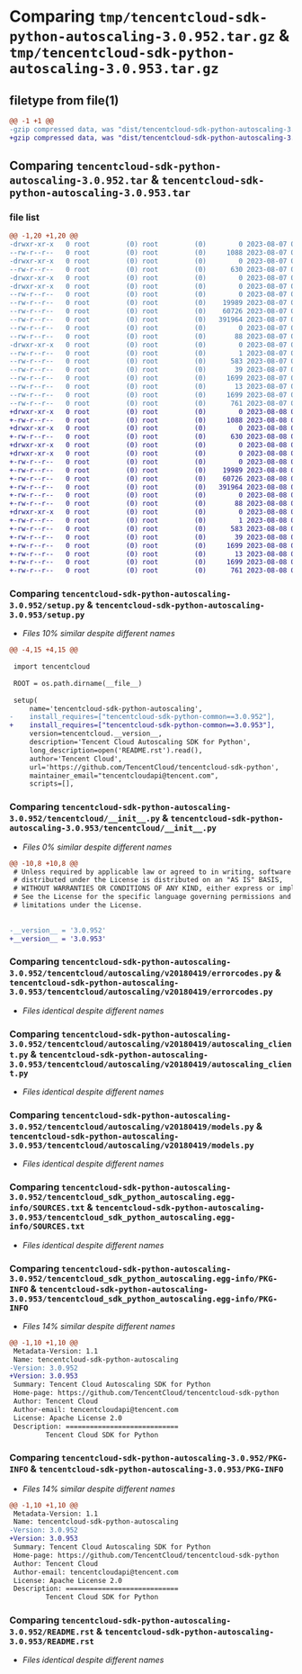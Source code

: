# Comparing `tmp/tencentcloud-sdk-python-autoscaling-3.0.952.tar.gz` & `tmp/tencentcloud-sdk-python-autoscaling-3.0.953.tar.gz`

## filetype from file(1)

```diff
@@ -1 +1 @@
-gzip compressed data, was "dist/tencentcloud-sdk-python-autoscaling-3.0.952.tar", last modified: Mon Aug  7 08:46:09 2023, max compression
+gzip compressed data, was "dist/tencentcloud-sdk-python-autoscaling-3.0.953.tar", last modified: Tue Aug  8 00:17:58 2023, max compression
```

## Comparing `tencentcloud-sdk-python-autoscaling-3.0.952.tar` & `tencentcloud-sdk-python-autoscaling-3.0.953.tar`

### file list

```diff
@@ -1,20 +1,20 @@
-drwxr-xr-x   0 root         (0) root         (0)        0 2023-08-07 08:46:09.000000 tencentcloud-sdk-python-autoscaling-3.0.952/
--rw-r--r--   0 root         (0) root         (0)     1088 2023-08-07 08:46:09.000000 tencentcloud-sdk-python-autoscaling-3.0.952/setup.py
-drwxr-xr-x   0 root         (0) root         (0)        0 2023-08-07 08:46:09.000000 tencentcloud-sdk-python-autoscaling-3.0.952/tencentcloud/
--rw-r--r--   0 root         (0) root         (0)      630 2023-08-07 08:46:09.000000 tencentcloud-sdk-python-autoscaling-3.0.952/tencentcloud/__init__.py
-drwxr-xr-x   0 root         (0) root         (0)        0 2023-08-07 08:46:09.000000 tencentcloud-sdk-python-autoscaling-3.0.952/tencentcloud/autoscaling/
-drwxr-xr-x   0 root         (0) root         (0)        0 2023-08-07 08:46:09.000000 tencentcloud-sdk-python-autoscaling-3.0.952/tencentcloud/autoscaling/v20180419/
--rw-r--r--   0 root         (0) root         (0)        0 2023-08-07 08:46:09.000000 tencentcloud-sdk-python-autoscaling-3.0.952/tencentcloud/autoscaling/v20180419/__init__.py
--rw-r--r--   0 root         (0) root         (0)    19989 2023-08-07 08:46:09.000000 tencentcloud-sdk-python-autoscaling-3.0.952/tencentcloud/autoscaling/v20180419/errorcodes.py
--rw-r--r--   0 root         (0) root         (0)    60726 2023-08-07 08:46:09.000000 tencentcloud-sdk-python-autoscaling-3.0.952/tencentcloud/autoscaling/v20180419/autoscaling_client.py
--rw-r--r--   0 root         (0) root         (0)   391964 2023-08-07 08:46:09.000000 tencentcloud-sdk-python-autoscaling-3.0.952/tencentcloud/autoscaling/v20180419/models.py
--rw-r--r--   0 root         (0) root         (0)        0 2023-08-07 08:46:09.000000 tencentcloud-sdk-python-autoscaling-3.0.952/tencentcloud/autoscaling/__init__.py
--rw-r--r--   0 root         (0) root         (0)       88 2023-08-07 08:46:09.000000 tencentcloud-sdk-python-autoscaling-3.0.952/setup.cfg
-drwxr-xr-x   0 root         (0) root         (0)        0 2023-08-07 08:46:09.000000 tencentcloud-sdk-python-autoscaling-3.0.952/tencentcloud_sdk_python_autoscaling.egg-info/
--rw-r--r--   0 root         (0) root         (0)        1 2023-08-07 08:46:09.000000 tencentcloud-sdk-python-autoscaling-3.0.952/tencentcloud_sdk_python_autoscaling.egg-info/dependency_links.txt
--rw-r--r--   0 root         (0) root         (0)      583 2023-08-07 08:46:09.000000 tencentcloud-sdk-python-autoscaling-3.0.952/tencentcloud_sdk_python_autoscaling.egg-info/SOURCES.txt
--rw-r--r--   0 root         (0) root         (0)       39 2023-08-07 08:46:09.000000 tencentcloud-sdk-python-autoscaling-3.0.952/tencentcloud_sdk_python_autoscaling.egg-info/requires.txt
--rw-r--r--   0 root         (0) root         (0)     1699 2023-08-07 08:46:09.000000 tencentcloud-sdk-python-autoscaling-3.0.952/tencentcloud_sdk_python_autoscaling.egg-info/PKG-INFO
--rw-r--r--   0 root         (0) root         (0)       13 2023-08-07 08:46:09.000000 tencentcloud-sdk-python-autoscaling-3.0.952/tencentcloud_sdk_python_autoscaling.egg-info/top_level.txt
--rw-r--r--   0 root         (0) root         (0)     1699 2023-08-07 08:46:09.000000 tencentcloud-sdk-python-autoscaling-3.0.952/PKG-INFO
--rw-r--r--   0 root         (0) root         (0)      761 2023-08-07 08:46:09.000000 tencentcloud-sdk-python-autoscaling-3.0.952/README.rst
+drwxr-xr-x   0 root         (0) root         (0)        0 2023-08-08 00:17:58.000000 tencentcloud-sdk-python-autoscaling-3.0.953/
+-rw-r--r--   0 root         (0) root         (0)     1088 2023-08-08 00:17:58.000000 tencentcloud-sdk-python-autoscaling-3.0.953/setup.py
+drwxr-xr-x   0 root         (0) root         (0)        0 2023-08-08 00:17:58.000000 tencentcloud-sdk-python-autoscaling-3.0.953/tencentcloud/
+-rw-r--r--   0 root         (0) root         (0)      630 2023-08-08 00:17:58.000000 tencentcloud-sdk-python-autoscaling-3.0.953/tencentcloud/__init__.py
+drwxr-xr-x   0 root         (0) root         (0)        0 2023-08-08 00:17:58.000000 tencentcloud-sdk-python-autoscaling-3.0.953/tencentcloud/autoscaling/
+drwxr-xr-x   0 root         (0) root         (0)        0 2023-08-08 00:17:58.000000 tencentcloud-sdk-python-autoscaling-3.0.953/tencentcloud/autoscaling/v20180419/
+-rw-r--r--   0 root         (0) root         (0)        0 2023-08-08 00:17:58.000000 tencentcloud-sdk-python-autoscaling-3.0.953/tencentcloud/autoscaling/v20180419/__init__.py
+-rw-r--r--   0 root         (0) root         (0)    19989 2023-08-08 00:17:58.000000 tencentcloud-sdk-python-autoscaling-3.0.953/tencentcloud/autoscaling/v20180419/errorcodes.py
+-rw-r--r--   0 root         (0) root         (0)    60726 2023-08-08 00:17:58.000000 tencentcloud-sdk-python-autoscaling-3.0.953/tencentcloud/autoscaling/v20180419/autoscaling_client.py
+-rw-r--r--   0 root         (0) root         (0)   391964 2023-08-08 00:17:58.000000 tencentcloud-sdk-python-autoscaling-3.0.953/tencentcloud/autoscaling/v20180419/models.py
+-rw-r--r--   0 root         (0) root         (0)        0 2023-08-08 00:17:58.000000 tencentcloud-sdk-python-autoscaling-3.0.953/tencentcloud/autoscaling/__init__.py
+-rw-r--r--   0 root         (0) root         (0)       88 2023-08-08 00:17:58.000000 tencentcloud-sdk-python-autoscaling-3.0.953/setup.cfg
+drwxr-xr-x   0 root         (0) root         (0)        0 2023-08-08 00:17:58.000000 tencentcloud-sdk-python-autoscaling-3.0.953/tencentcloud_sdk_python_autoscaling.egg-info/
+-rw-r--r--   0 root         (0) root         (0)        1 2023-08-08 00:17:58.000000 tencentcloud-sdk-python-autoscaling-3.0.953/tencentcloud_sdk_python_autoscaling.egg-info/dependency_links.txt
+-rw-r--r--   0 root         (0) root         (0)      583 2023-08-08 00:17:58.000000 tencentcloud-sdk-python-autoscaling-3.0.953/tencentcloud_sdk_python_autoscaling.egg-info/SOURCES.txt
+-rw-r--r--   0 root         (0) root         (0)       39 2023-08-08 00:17:58.000000 tencentcloud-sdk-python-autoscaling-3.0.953/tencentcloud_sdk_python_autoscaling.egg-info/requires.txt
+-rw-r--r--   0 root         (0) root         (0)     1699 2023-08-08 00:17:58.000000 tencentcloud-sdk-python-autoscaling-3.0.953/tencentcloud_sdk_python_autoscaling.egg-info/PKG-INFO
+-rw-r--r--   0 root         (0) root         (0)       13 2023-08-08 00:17:58.000000 tencentcloud-sdk-python-autoscaling-3.0.953/tencentcloud_sdk_python_autoscaling.egg-info/top_level.txt
+-rw-r--r--   0 root         (0) root         (0)     1699 2023-08-08 00:17:58.000000 tencentcloud-sdk-python-autoscaling-3.0.953/PKG-INFO
+-rw-r--r--   0 root         (0) root         (0)      761 2023-08-08 00:17:58.000000 tencentcloud-sdk-python-autoscaling-3.0.953/README.rst
```

### Comparing `tencentcloud-sdk-python-autoscaling-3.0.952/setup.py` & `tencentcloud-sdk-python-autoscaling-3.0.953/setup.py`

 * *Files 10% similar despite different names*

```diff
@@ -4,15 +4,15 @@
 
 import tencentcloud
 
 ROOT = os.path.dirname(__file__)
 
 setup(
     name='tencentcloud-sdk-python-autoscaling',
-    install_requires=["tencentcloud-sdk-python-common==3.0.952"],
+    install_requires=["tencentcloud-sdk-python-common==3.0.953"],
     version=tencentcloud.__version__,
     description='Tencent Cloud Autoscaling SDK for Python',
     long_description=open('README.rst').read(),
     author='Tencent Cloud',
     url='https://github.com/TencentCloud/tencentcloud-sdk-python',
     maintainer_email="tencentcloudapi@tencent.com",
     scripts=[],
```

### Comparing `tencentcloud-sdk-python-autoscaling-3.0.952/tencentcloud/__init__.py` & `tencentcloud-sdk-python-autoscaling-3.0.953/tencentcloud/__init__.py`

 * *Files 0% similar despite different names*

```diff
@@ -10,8 +10,8 @@
 # Unless required by applicable law or agreed to in writing, software
 # distributed under the License is distributed on an "AS IS" BASIS,
 # WITHOUT WARRANTIES OR CONDITIONS OF ANY KIND, either express or implied.
 # See the License for the specific language governing permissions and
 # limitations under the License.
 
 
-__version__ = '3.0.952'
+__version__ = '3.0.953'
```

### Comparing `tencentcloud-sdk-python-autoscaling-3.0.952/tencentcloud/autoscaling/v20180419/errorcodes.py` & `tencentcloud-sdk-python-autoscaling-3.0.953/tencentcloud/autoscaling/v20180419/errorcodes.py`

 * *Files identical despite different names*

### Comparing `tencentcloud-sdk-python-autoscaling-3.0.952/tencentcloud/autoscaling/v20180419/autoscaling_client.py` & `tencentcloud-sdk-python-autoscaling-3.0.953/tencentcloud/autoscaling/v20180419/autoscaling_client.py`

 * *Files identical despite different names*

### Comparing `tencentcloud-sdk-python-autoscaling-3.0.952/tencentcloud/autoscaling/v20180419/models.py` & `tencentcloud-sdk-python-autoscaling-3.0.953/tencentcloud/autoscaling/v20180419/models.py`

 * *Files identical despite different names*

### Comparing `tencentcloud-sdk-python-autoscaling-3.0.952/tencentcloud_sdk_python_autoscaling.egg-info/SOURCES.txt` & `tencentcloud-sdk-python-autoscaling-3.0.953/tencentcloud_sdk_python_autoscaling.egg-info/SOURCES.txt`

 * *Files identical despite different names*

### Comparing `tencentcloud-sdk-python-autoscaling-3.0.952/tencentcloud_sdk_python_autoscaling.egg-info/PKG-INFO` & `tencentcloud-sdk-python-autoscaling-3.0.953/tencentcloud_sdk_python_autoscaling.egg-info/PKG-INFO`

 * *Files 14% similar despite different names*

```diff
@@ -1,10 +1,10 @@
 Metadata-Version: 1.1
 Name: tencentcloud-sdk-python-autoscaling
-Version: 3.0.952
+Version: 3.0.953
 Summary: Tencent Cloud Autoscaling SDK for Python
 Home-page: https://github.com/TencentCloud/tencentcloud-sdk-python
 Author: Tencent Cloud
 Author-email: tencentcloudapi@tencent.com
 License: Apache License 2.0
 Description: ============================
         Tencent Cloud SDK for Python
```

### Comparing `tencentcloud-sdk-python-autoscaling-3.0.952/PKG-INFO` & `tencentcloud-sdk-python-autoscaling-3.0.953/PKG-INFO`

 * *Files 14% similar despite different names*

```diff
@@ -1,10 +1,10 @@
 Metadata-Version: 1.1
 Name: tencentcloud-sdk-python-autoscaling
-Version: 3.0.952
+Version: 3.0.953
 Summary: Tencent Cloud Autoscaling SDK for Python
 Home-page: https://github.com/TencentCloud/tencentcloud-sdk-python
 Author: Tencent Cloud
 Author-email: tencentcloudapi@tencent.com
 License: Apache License 2.0
 Description: ============================
         Tencent Cloud SDK for Python
```

### Comparing `tencentcloud-sdk-python-autoscaling-3.0.952/README.rst` & `tencentcloud-sdk-python-autoscaling-3.0.953/README.rst`

 * *Files identical despite different names*

